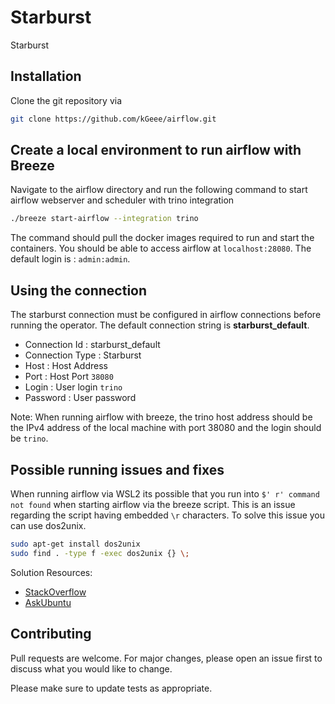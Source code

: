 # Starburst

Starburst 

## Installation

Clone the git repository via 

```bash
git clone https://github.com/kGeee/airflow.git
```

## Create a local environment to run airflow with Breeze

Navigate to the airflow directory and run the following command to start airflow webserver and scheduler with trino integration

```bash
./breeze start-airflow --integration trino
```

The command should pull the docker images required to run and start the containers. You should be able to access airflow at `localhost:28080`.
The default login is : `admin:admin`.

## Using the connection
The starburst connection must be configured in airflow connections before running the operator. The default connection string is **starburst_default**.

- Connection Id : starburst_default
- Connection Type : Starburst
- Host : Host Address
- Port : Host Port `38080`
- Login : User login `trino`
- Password : User password

Note: When running airflow with breeze, the trino host address should be the IPv4 address of the local machine with port 38080 and the login should be `trino`. 

## Possible running issues and fixes
When running airflow via WSL2 its possible that you run into `$' r' command not found` when starting airflow via the breeze script. This is an issue regarding the script having embedded `\r` characters. To solve this issue you can use dos2unix.

```bash
sudo apt-get install dos2unix
sudo find . -type f -exec dos2unix {} \; 
```

Solution Resources: 
- [StackOverflow](https://stackoverflow.com/questions/29045140/env-bash-r-no-such-file-or-directory)
- [AskUbuntu](https://askubuntu.com/questions/803162/how-to-change-windows-line-ending-to-unix-version)

## Contributing
Pull requests are welcome. For major changes, please open an issue first to discuss what you would like to change.

Please make sure to update tests as appropriate.